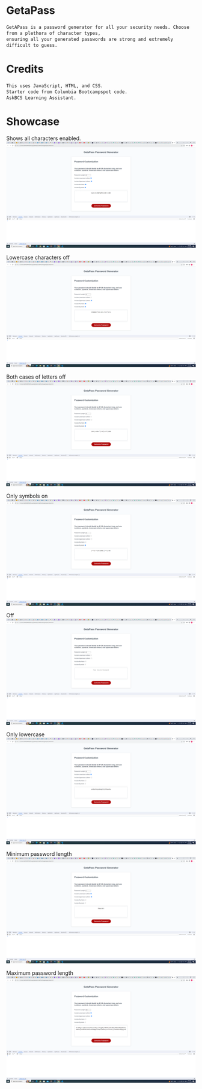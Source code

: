 # GetaPass

    GetAPass is a password generator for all your security needs. Choose from a plethora of character types,
    ensuring all your generated passwords are strong and extremely difficult to guess.

# Credits

    This uses JavaScript, HTML, and CSS.
    Starter code from Columbia Bootcampspot code.
    AskBCS Learning Assistant.

# Showcase

Shows all characters enabled.
![All characters enabled](./images/allchars.png)

Lowercase characters off
![Lowercase characters off](./images/Screenshot43.png)

Both cases of letters off
![Both cases of letters off](./images/Screenshot44.png)

Only symbols on
![OnlySymbols](./images/Screenshot45.png)

Off
![NoCharacters](./images/Screenshot46.png)

Only lowercase 
![onlyLowercase](./images/Screenshot47.png)

Minimum password length
![Minpasswordlength8](./images/Screenshot48.png)

Maximum password length
![Maxpasswordlength128](./images/Screenshot49.png)